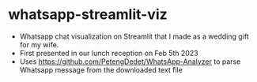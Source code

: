 # whatsapp-streamlit-viz
* Whatsapp chat visualization on Streamlit that I made as a wedding gift for my wife. 
* First presented in our lunch reception on Feb 5th 2023
* Uses https://github.com/PetengDedet/WhatsApp-Analyzer to parse Whatsapp message from the downloaded text file
